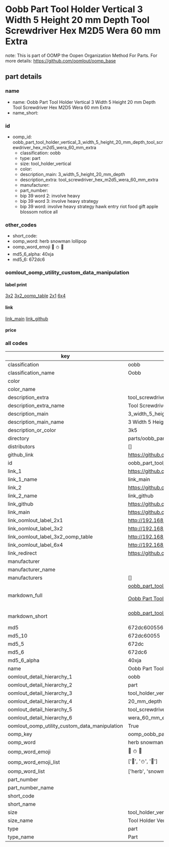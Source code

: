 # Oobb Part Tool Holder Vertical 3 Width 5 Height 20 mm Depth Tool Screwdriver Hex M2D5 Wera 60 mm Extra  

note: This is part of OOMP the Oopen Organization Method For Parts. For more details: https://github.com/oomlout/oomp_base

##  part details
  







### name
* name: Oobb Part Tool Holder Vertical 3 Width 5 Height 20 mm Depth Tool Screwdriver Hex M2D5 Wera 60 mm Extra
* name_short: 
### id
* oomp_id: oobb_part_tool_holder_vertical_3_width_5_height_20_mm_depth_tool_screwdriver_hex_m2d5_wera_60_mm_extra
  * classification: oobb
  * type: part
  * size: tool_holder_vertical
  * color: 
  * description_main: 3_width_5_height_20_mm_depth
  * description_extra: tool_screwdriver_hex_m2d5_wera_60_mm_extra
  * manufacturer: 
  * part_number: 
  * bip 39 word 2: involve heavy
  * bip 39 word 3: involve heavy strategy
  * bip 39 word: involve heavy strategy hawk entry riot food gift apple blossom notice all

### other_codes
* short_code: 
* oomp_word: herb snowman lollipop
* oomp_word_emoji :herb: :snowman: :lollipop:
* md5_6_alpha: 40xja
* md5_6: 672dc6






### oomlout_oomp_utility_custom_data_manipulation
#### label print
[3x2](http://192.168.1.245:1112/?label=oomp%2040xja)
[3x2_oomp_table](http://192.168.1.108:1112/?label=oomp%2040xja)
[2x1](http://192.168.1.242:1112/?label=oomp%2040xja)
[6x4](http://192.168.1.55:1112/?label=oomp%2040xja)    

#### link

[link_main](https://github.com/oomlout/oomlout_oomp_version_1_messy/tree/main/parts/oobb_part_tool_holder_vertical_3_width_5_height_20_mm_depth_tool_screwdriver_hex_m2d5_wera_60_mm_extra) [link_github](https://github.com/oomlout/oomlout_oomp_version_1_messy/tree/main/parts/oobb_part_tool_holder_vertical_3_width_5_height_20_mm_depth_tool_screwdriver_hex_m2d5_wera_60_mm_extra)                             

#### price







### all codes 
| key | value |  
| --- | --- |  
| classification | oobb |  
| classification_name | Oobb |  
| color |  |  
| color_name |  |  
| description_extra | tool_screwdriver_hex_m2d5_wera_60_mm_extra |  
| description_extra_name | Tool Screwdriver Hex M2D5 Wera 60 mm Extra |  
| description_main | 3_width_5_height_20_mm_depth |  
| description_main_name | 3 Width 5 Height 20 mm Depth |  
| description_or_color | 3k5 |  
| directory | parts/oobb_part_tool_holder_vertical_3_width_5_height_20_mm_depth_tool_screwdriver_hex_m2d5_wera_60_mm_extra |  
| distributors | [] |  
| github_link | https://github.com/oomlout/oomlout_oomp_part_src/tree/main/parts/oobb_part_tool_holder_vertical_3_width_5_height_20_mm_depth_tool_screwdriver_hex_m2d5_wera_60_mm_extra |  
| id | oobb_part_tool_holder_vertical_3_width_5_height_20_mm_depth_tool_screwdriver_hex_m2d5_wera_60_mm_extra |  
| link_1 | https://github.com/oomlout/oomlout_oomp_version_1_messy/tree/main/parts/oobb_part_tool_holder_vertical_3_width_5_height_20_mm_depth_tool_screwdriver_hex_m2d5_wera_60_mm_extra |  
| link_1_name | link_main |  
| link_2 | https://github.com/oomlout/oomlout_oomp_version_1_messy/tree/main/parts/oobb_part_tool_holder_vertical_3_width_5_height_20_mm_depth_tool_screwdriver_hex_m2d5_wera_60_mm_extra |  
| link_2_name | link_github |  
| link_github | https://github.com/oomlout/oomlout_oomp_version_1_messy/tree/main/parts/oobb_part_tool_holder_vertical_3_width_5_height_20_mm_depth_tool_screwdriver_hex_m2d5_wera_60_mm_extra |  
| link_main | https://github.com/oomlout/oomlout_oomp_version_1_messy/tree/main/parts/oobb_part_tool_holder_vertical_3_width_5_height_20_mm_depth_tool_screwdriver_hex_m2d5_wera_60_mm_extra |  
| link_oomlout_label_2x1 | http://192.168.1.242:1112/?label=oomp%2040xja |  
| link_oomlout_label_3x2 | http://192.168.1.245:1112/?label=oomp%2040xja |  
| link_oomlout_label_3x2_oomp_table | http://192.168.1.108:1112/?label=oomp%2040xja |  
| link_oomlout_label_6x4 | http://192.168.1.55:1112/?label=oomp%2040xja |  
| link_redirect | https://github.com/oomlout/oomlout_oomp_version_1_messy/tree/main/parts/oobb_part_tool_holder_vertical_3_width_5_height_20_mm_depth_tool_screwdriver_hex_m2d5_wera_60_mm_extra |  
| manufacturer |  |  
| manufacturer_name |  |  
| manufacturers | [] |  
| markdown_full | [oobb_part_tool_holder_vertical_3_width_5_height_20_mm_depth_tool_screwdriver_hex_m2d5_wera_60_mm_extra](none)<br>[](none)<br>[Oobb Part Tool Holder Vertical 3 Width 5 Height 20 Mm Depth Tool Screwdriver Hex M2D5 Wera 60 Mm Extra](none)<br><br> |  
| markdown_short | [oobb_part_tool_holder_vertical_3_width_5_height_20_mm_depth_tool_screwdriver_hex_m2d5_wera_60_mm_extra](none)<br><br> |  
| md5 | 672dc6005561cb5ae8a5d69dad9a9bb1 |  
| md5_10 | 672dc60055 |  
| md5_5 | 672dc |  
| md5_6 | 672dc6 |  
| md5_6_alpha | 40xja |  
| name | Oobb Part Tool Holder Vertical 3 Width 5 Height 20 mm Depth Tool Screwdriver Hex M2D5 Wera 60 mm Extra |  
| oomlout_detail_hierarchy_1 | oobb |  
| oomlout_detail_hierarchy_2 | part |  
| oomlout_detail_hierarchy_3 | tool_holder_vertical |  
| oomlout_detail_hierarchy_4 | 20_mm_depth |  
| oomlout_detail_hierarchy_5 | tool_screwdriver_hex_m2d5 |  
| oomlout_detail_hierarchy_6 | wera_60_mm_extra |  
| oomlout_oomp_utility_custom_data_manipulation | True |  
| oomp_key | oomp_oobb_part_tool_holder_vertical_3_width_5_height_20_mm_depth_tool_screwdriver_hex_m2d5_wera_60_mm_extra |  
| oomp_word | herb snowman lollipop |  
| oomp_word_emoji | :herb: :snowman: :lollipop: |  
| oomp_word_emoji_list | [':herb:', ':snowman:', ':lollipop:'] |  
| oomp_word_list | ['herb', 'snowman', 'lollipop'] |  
| part_number |  |  
| part_number_name |  |  
| short_code |  |  
| short_name |  |  
| size | tool_holder_vertical |  
| size_name | Tool Holder Vertical |  
| type | part |  
| type_name | Part |  

